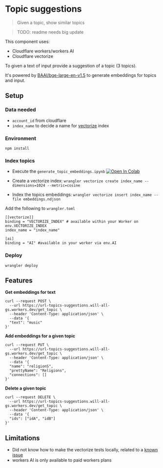 # Topic suggestions

> Given a topic, show similar topics

> TODO: readme needs big update

This component uses:

- Cloudflare workers/workers AI
- Cloudflare vectorize

To given a text of input provide a suggestion of a topic (3 topics).

It's powered by [BAAI/bge-large-en-v1.5](https://huggingface.co/BAAI/bge-large-en-v1.5) to generate embeddings for topics and input.

## Setup

### Data needed

- `account_id` from cloudflare
- `index_name` to decide a name for [vectorize](https://developers.cloudflare.com/vectorize/) index

### Environment

`npm install`

### Index topics

- Execute the `generate_topic_embeddings.ipynb` <a href="https://colab.research.google.com/github/learn-anything/ml/blob/master/generate_topics_embeddings.ipynb" target="_parent\"><img src="https://colab.research.google.com/assets/colab-badge.svg" alt="Open In Colab"/></a>

- Create a vectorize index: `wrangler vectorize create index_name --dimensions=1024 --metric=cosine`

- Index the topics embeddings: `wrangler vectorize insert index_name --file embeddings.ndjson`

Add the following to `wrangler.toml`

```
[[vectorize]]
binding = "VECTORIZE_INDEX" # available within your Worker on env.VECTORIZE_INDEX
index_name = "index_name"

[ai]
binding = "AI" #available in your worker via env.AI
```

### Deploy

`wrangler deploy`

## Features

**Get embeddings for text**

```
curl --request POST \
  --url https://url-topics-suggestions.will-all-gs.workers.dev/get_topic \
  --header 'Content-Type: application/json' \
  --data '{
  "text": "music"
}'
```

**Add embeddings for a given topic**

```
curl --request PUT \
  --url https://url-topics-suggestions.will-all-gs.workers.dev/get_topic \
  --header 'Content-Type: application/json' \
  --data '{
  "name": "religionS",
  "prettyName": "Religions",
  "connections": []
}'
```

**Delete a given topic**

```
curl --request DELETE \
  --url https://url-topics-suggestions.will-all-gs.workers.dev/get_topic \
  --header 'Content-Type: application/json' \
  --data '{
  "ids": ["idA", "idB"]
}'
```

## Limitations

- Did not know how to make the vectorize tests locally, related to a [known issue](https://developers.cloudflare.com/workers/platform/known-issues/#wrangler-dev)
- workers AI is only available to paid workers plans
